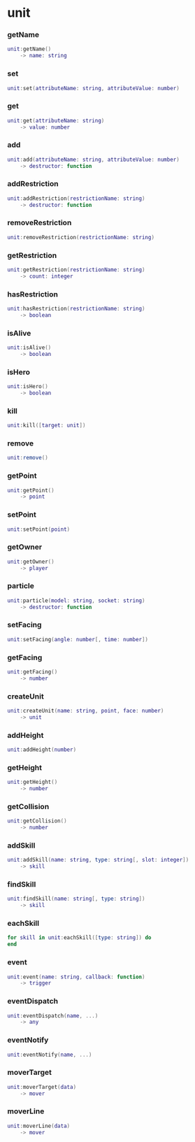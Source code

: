 # unit

### getName
```lua
unit:getName()
    -> name: string
```

### set
```lua
unit:set(attributeName: string, attributeValue: number)
```

### get
```lua
unit:get(attributeName: string)
    -> value: number
```

### add
```lua
unit:add(attributeName: string, attributeValue: number)
    -> destructor: function
```

### addRestriction
```lua
unit:addRestriction(restrictionName: string)
    -> destructor: function
```

### removeRestriction
```lua
unit:removeRestriction(restrictionName: string)
```

### getRestriction
```lua
unit:getRestriction(restrictionName: string)
    -> count: integer
```

### hasRestriction
```lua
unit:hasRestriction(restrictionName: string)
    -> boolean
```

### isAlive
```lua
unit:isAlive()
    -> boolean
```

### isHero
```lua
unit:isHero()
    -> boolean
```

### kill
```lua
unit:kill([target: unit])
```

### remove
```lua
unit:remove()
```

### getPoint
```lua
unit:getPoint()
    -> point
```

### setPoint
```lua
unit:setPoint(point)
```

### getOwner
```lua
unit:getOwner()
    -> player
```

### particle
```lua
unit:particle(model: string, socket: string)
    -> destructor: function
```

### setFacing
```lua
unit:setFacing(angle: number[, time: number])
```

### getFacing
```lua
unit:getFacing()
    -> number
```

### createUnit
```lua
unit:createUnit(name: string, point, face: number)
    -> unit
```

### addHeight
```lua
unit:addHeight(number)
```

### getHeight
```lua
unit:getHeight()
    -> number
```

### getCollision
```lua
unit:getCollision()
    -> number
```

### addSkill
```lua
unit:addSkill(name: string, type: string[, slot: integer])
    -> skill
```

### findSkill
```lua
unit:findSkill(name: string[, type: string])
    -> skill
```

### eachSkill
```lua
for skill in unit:eachSkill([type: string]) do
end
```

### event
```lua
unit:event(name: string, callback: function)
    -> trigger
```

### eventDispatch
```lua
unit:eventDispatch(name, ...)
    -> any
```

### eventNotify
```lua
unit:eventNotify(name, ...)
```

### moverTarget
```lua
unit:moverTarget(data)
    -> mover
```

### moverLine
```lua
unit:moverLine(data)
    -> mover
```
